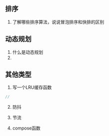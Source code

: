 ## 排序

1. 了解哪些排序算法，说说冒泡排序和快排的区别



## 动态规划

1. 什么是动态规划
2. 



## 其他类型

1. 写一个LRU缓存函数

```javascript
// 
```

2. 防抖

3. 节流
4. compose函数